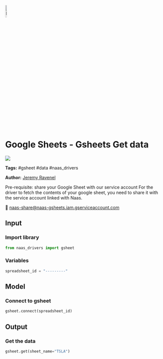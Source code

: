 <img width="10%" alt="Naas" src="https://landen.imgix.net/jtci2pxwjczr/assets/5ice39g4.png?w=160"/>

# Google Sheets - Gsheets Get data
<a href="https://app.naas.ai/user-redirect/naas/downloader?url=https://raw.githubusercontent.com/jupyter-naas/awesome-notebooks/master/Google%20Sheets/Gsheets_Get_data.ipynb" target="_parent"><img src="https://naasai-public.s3.eu-west-3.amazonaws.com/open_in_naas.svg"/></a>

**Tags:** #gsheet #data #naas_drivers

**Author:** [Jeremy Ravenel](https://www.linkedin.com/in/ACoAAAJHE7sB5OxuKHuzguZ9L6lfDHqw--cdnJg/)

Pre-requisite: share your Google Sheet with our service account
For the driver to fetch the contents of your google sheet, you need to share it with the service account linked with Naas.

🔗 naas-share@naas-gsheets.iam.gserviceaccount.com

## Input

### Import library


```python
from naas_drivers import gsheet
```

### Variables


```python
spreadsheet_id = "---------"
```

## Model

### Connect to gsheet


```python
gsheet.connect(spreadsheet_id)
```

## Output

### Get the data


```python
gsheet.get(sheet_name="TSLA")
```
